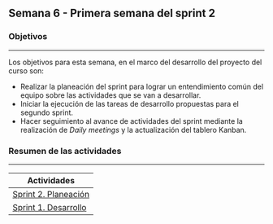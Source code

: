 ## Semana 6 - Primera semana del sprint 2

### Objetivos
---

Los objetivos para esta semana, en el marco del desarrollo del proyecto del curso son:

* Realizar la planeación del sprint para lograr un entendimiento común del equipo sobre las actividades que se van a desarrollar.
* Iniciar la ejecución de las tareas de desarrollo propuestas para el segundo sprint.
* Hacer seguimiento al avance de actividades del sprint mediante la realización de *Daily meetings* y la actualización del tablero Kanban.
 
### Resumen de las actividades
---

| Actividades   |
|---------------|
|[Sprint 2. Planeación](https://avargas20.github.io/MISW-Procesos/semanas/sprint2/semana6/s6_planeacion_sprint)  |
|[Sprint 1. Desarrollo](https://avargas20.github.io/MISW-Procesos/semanas/sprint2/semana6/s6_desarrollo)|
